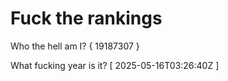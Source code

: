 # Fuck the rankings

Who the hell am I?
{ 19187307 }

What fucking year is it?
[ 2025-05-16T03:26:40Z ]
